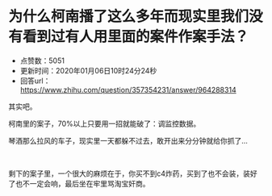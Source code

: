 # 为什么柯南播了这么多年而现实里我们没有看到过有人用里面的案件作案手法？
- 点赞数：5051
- 更新时间：2020年01月06日10时24分24秒
- 回答url：https://www.zhihu.com/question/357354231/answer/964288314
<body>
 <p data-pid="gV8A-pHN">其实吧。</p>
 <p data-pid="WULLc4KY">柯南里的案子，70%以上只要用一招就能破了：调监控数据。</p>
 <p data-pid="GvdTOqKp">琴酒那么拉风的车子，现实里一天都躲不过去，敢开出来分分钟就给你抓了…</p>
 <p class="ztext-empty-paragraph"><br></p>
 <p data-pid="QV0x1Xtp">剩下的案子里，一个很大的麻烦在于，你买不到c4炸药，买到了也不会装，装好了也不一定会响，最后坐在牢里骂淘宝奸商。</p>
</body>